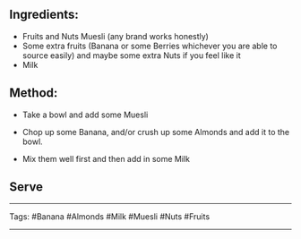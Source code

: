 
## Ingredients: 
- Fruits and Nuts Muesli (any brand works honestly)
- Some extra fruits (Banana or some Berries whichever you are able to source easily) and maybe some extra Nuts if you feel like it
- Milk

## Method:

-  Take a bowl and add some Muesli

-  Chop up some Banana, and/or crush up some Almonds and add it to the bowl.

-  Mix them well first and then add in some Milk

## Serve

---
Tags: #Banana #Almonds #Milk #Muesli #Nuts #Fruits

---
